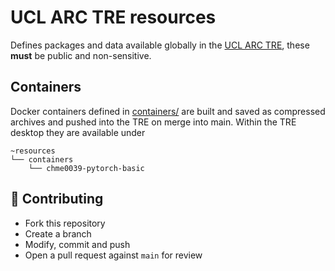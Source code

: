 # UCL ARC TRE resources

Defines packages and data available globally in the [UCL ARC TRE](https://tre.arc.ucl.ac.uk/),
these **must** be public and non-sensitive.

## Containers

Docker containers defined in [containers/](./containers/) are built and saved as compressed archives
and pushed into the TRE on merge into main. Within the TRE desktop they are available under

```
~resources
└── containers
    └── chme0039-pytorch-basic
```

## 🤝 Contributing

- Fork this repository
- Create a branch
- Modify, commit and push
- Open a pull request against `main` for review
